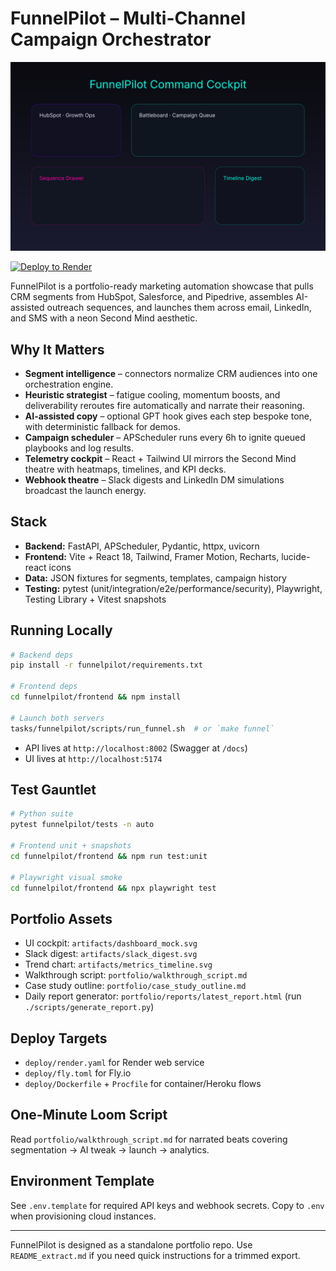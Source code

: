 # FunnelPilot – Multi-Channel Campaign Orchestrator

![FunnelPilot cockpit](artifacts/dashboard_mock.svg)

[![Deploy to Render](https://render.com/images/deploy-to-render-button.svg)](https://render.com/deploy?repo=https://github.com/calebkotz/funnelpilot)

FunnelPilot is a portfolio-ready marketing automation showcase that pulls CRM segments from HubSpot, Salesforce, and Pipedrive, assembles AI-assisted outreach sequences, and launches them across email, LinkedIn, and SMS with a neon Second Mind aesthetic.

## Why It Matters
- **Segment intelligence** – connectors normalize CRM audiences into one orchestration engine.
- **Heuristic strategist** – fatigue cooling, momentum boosts, and deliverability reroutes fire automatically and narrate their reasoning.
- **AI-assisted copy** – optional GPT hook gives each step bespoke tone, with deterministic fallback for demos.
- **Campaign scheduler** – APScheduler runs every 6h to ignite queued playbooks and log results.
- **Telemetry cockpit** – React + Tailwind UI mirrors the Second Mind theatre with heatmaps, timelines, and KPI decks.
- **Webhook theatre** – Slack digests and LinkedIn DM simulations broadcast the launch energy.

## Stack
- **Backend:** FastAPI, APScheduler, Pydantic, httpx, uvicorn
- **Frontend:** Vite + React 18, Tailwind, Framer Motion, Recharts, lucide-react icons
- **Data:** JSON fixtures for segments, templates, campaign history
- **Testing:** pytest (unit/integration/e2e/performance/security), Playwright, Testing Library + Vitest snapshots

## Running Locally
```bash
# Backend deps
pip install -r funnelpilot/requirements.txt

# Frontend deps
cd funnelpilot/frontend && npm install

# Launch both servers
tasks/funnelpilot/scripts/run_funnel.sh  # or `make funnel`
```
- API lives at `http://localhost:8002` (Swagger at `/docs`)
- UI lives at `http://localhost:5174`

## Test Gauntlet
```bash
# Python suite
pytest funnelpilot/tests -n auto

# Frontend unit + snapshots
cd funnelpilot/frontend && npm run test:unit

# Playwright visual smoke
cd funnelpilot/frontend && npx playwright test
```

## Portfolio Assets
- UI cockpit: `artifacts/dashboard_mock.svg`
- Slack digest: `artifacts/slack_digest.svg`
- Trend chart: `artifacts/metrics_timeline.svg`
- Walkthrough script: `portfolio/walkthrough_script.md`
- Case study outline: `portfolio/case_study_outline.md`
- Daily report generator: `portfolio/reports/latest_report.html` (run `./scripts/generate_report.py`)

## Deploy Targets
- `deploy/render.yaml` for Render web service
- `deploy/fly.toml` for Fly.io
- `deploy/Dockerfile` + `Procfile` for container/Heroku flows

## One-Minute Loom Script
Read `portfolio/walkthrough_script.md` for narrated beats covering segmentation → AI tweak → launch → analytics.

## Environment Template
See `.env.template` for required API keys and webhook secrets. Copy to `.env` when provisioning cloud instances.

---

FunnelPilot is designed as a standalone portfolio repo. Use `README_extract.md` if you need quick instructions for a trimmed export.
